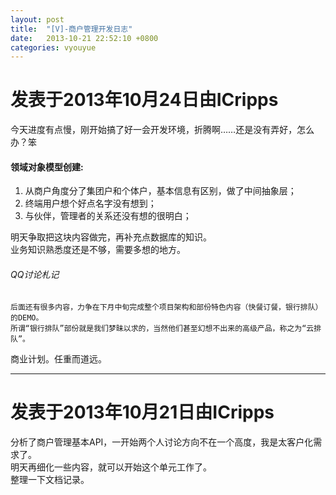 ```yaml
---
layout: post
title:  "[V]-商户管理开发日志"
date:   2013-10-21 22:52:10 +0800
categories: vyouyue
---
```


# 发表于2013年10月24日由ICripps
今天进度有点慢，刚开始搞了好一会开发环境，折腾啊……还是没有弄好，怎么办？笨

#### 领域对象模型创建:
1. 从商户角度分了集团户和个体户，基本信息有区别，做了中间抽象层；
2. 终端用户想个好点名字没有想到；
3. 与伙伴，管理者的关系还没有想的很明白；

明天争取把这块内容做完，再补充点数据库的知识。   
业务知识熟悉度还是不够，需要多想的地方。   

###### QQ讨论札记
```
后面还有很多内容，力争在下月中旬完成整个项目架构和部份特色内容（快餐订餐，银行排队）的DEMO。     
所谓“银行排队”部份就是我们梦昧以求的，当然他们甚至幻想不出来的高级产品，称之为“云排队”。    
```

商业计划。任重而道远。   

***
# 发表于2013年10月21日由ICripps
分析了商户管理基本API，一开始两个人讨论方向不在一个高度，我是太客户化需求了。   
明天再细化一些内容，就可以开始这个单元工作了。    
整理一下文档记录。   